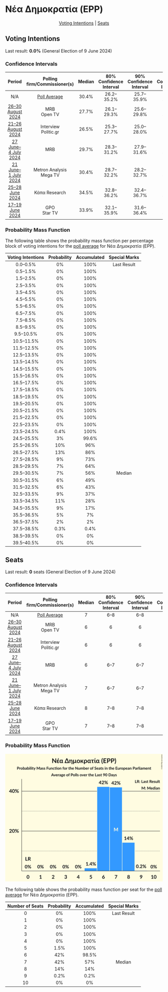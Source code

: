# Νέα Δημοκρατία (EPP)

<p align="center"><a href="#voting-intentions">Voting Intentions</a> | <a href="#seats">Seats</a></p>

## Voting Intentions

Last result: **0.0%** (General Election of 9 June 2024)

### Confidence Intervals

| Period     | Polling firm/Commissioner(s) | Median | 80% Confidence Interval | 90% Confidence Interval | 95% Confidence Interval | 99% Confidence Interval |
|:----------:|:----------------:|:-----------:|:-----------------------:|:-----------------------:|:-----------------------:|:-----------------------:|
| N/A | [Poll Average](average.html) | 30.4% | 26.2–35.2% | 25.7–35.9% | 25.3–36.4% | 24.6–37.4% |
| [26–30 August 2024](2024-08-30-MRB.html) | MRB <br> Open TV | 27.7% | 26.1–29.3% | 25.6–29.8% | 25.3–30.2% | 24.5–31.0% |
| [21–26 August 2024](2024-08-26-Interview.html) | Interview <br> Politic.gr | 26.5% | 25.3–27.7% | 25.0–28.0% | 24.8–28.3% | 24.2–28.9% |
| [27 June–4 July 2024](2024-07-04-MRB.html) | MRB | 29.7% | 28.3–31.2% | 27.9–31.6% | 27.5–31.9% | 26.9–32.6% |
| [21 June–1 July 2024](2024-07-01-MetronAnalysis.html) | Metron Analysis <br> Mega TV | 30.4% | 28.7–32.2% | 28.2–32.7% | 27.8–33.1% | 27.0–34.0% |
| [25–28 June 2024](2024-06-28-ΚάπαResearch.html) | Κάπα Research | 34.5% | 32.8–36.2% | 32.4–36.7% | 32.0–37.1% | 31.2–38.0% |
| [17–19 June 2024](2024-06-19-GPO.html) | GPO <br> Star TV | 33.9% | 32.1–35.9% | 31.6–36.4% | 31.1–36.9% | 30.2–37.8% |

### Probability Mass Function

The following table shows the probability mass function per percentage block of voting intentions for the [poll average](average.html) for Νέα Δημοκρατία (EPP).

| Voting Intentions | Probability | Accumulated | Special Marks |
|:-----------------:|:-----------:|:-----------:|:-------------:|
| 0.0–0.5% | 0% | 100% | Last Result |
| 0.5–1.5% | 0% | 100% |  |
| 1.5–2.5% | 0% | 100% |  |
| 2.5–3.5% | 0% | 100% |  |
| 3.5–4.5% | 0% | 100% |  |
| 4.5–5.5% | 0% | 100% |  |
| 5.5–6.5% | 0% | 100% |  |
| 6.5–7.5% | 0% | 100% |  |
| 7.5–8.5% | 0% | 100% |  |
| 8.5–9.5% | 0% | 100% |  |
| 9.5–10.5% | 0% | 100% |  |
| 10.5–11.5% | 0% | 100% |  |
| 11.5–12.5% | 0% | 100% |  |
| 12.5–13.5% | 0% | 100% |  |
| 13.5–14.5% | 0% | 100% |  |
| 14.5–15.5% | 0% | 100% |  |
| 15.5–16.5% | 0% | 100% |  |
| 16.5–17.5% | 0% | 100% |  |
| 17.5–18.5% | 0% | 100% |  |
| 18.5–19.5% | 0% | 100% |  |
| 19.5–20.5% | 0% | 100% |  |
| 20.5–21.5% | 0% | 100% |  |
| 21.5–22.5% | 0% | 100% |  |
| 22.5–23.5% | 0% | 100% |  |
| 23.5–24.5% | 0.4% | 100% |  |
| 24.5–25.5% | 3% | 99.6% |  |
| 25.5–26.5% | 10% | 96% |  |
| 26.5–27.5% | 13% | 86% |  |
| 27.5–28.5% | 9% | 73% |  |
| 28.5–29.5% | 7% | 64% |  |
| 29.5–30.5% | 7% | 56% | Median |
| 30.5–31.5% | 6% | 49% |  |
| 31.5–32.5% | 6% | 43% |  |
| 32.5–33.5% | 9% | 37% |  |
| 33.5–34.5% | 11% | 28% |  |
| 34.5–35.5% | 9% | 17% |  |
| 35.5–36.5% | 5% | 7% |  |
| 36.5–37.5% | 2% | 2% |  |
| 37.5–38.5% | 0.3% | 0.4% |  |
| 38.5–39.5% | 0% | 0% |  |
| 39.5–40.5% | 0% | 0% |  |


## Seats

Last result: **0** seats (General Election of 9 June 2024)

### Confidence Intervals

| Period     | Polling firm/Commissioner(s) | Median | 80% Confidence Interval | 90% Confidence Interval | 95% Confidence Interval | 99% Confidence Interval |
|:----------:|:----------------:|:------:|:-----------------------:|:-----------------------:|:-----------------------:|:-----------------------:|
| N/A | [Poll Average](average.html) | 7 | 6–8 | 6–8 | 6–8 | 5–8 |
| [26–30 August 2024](2024-08-30-MRB.html) | MRB <br> Open TV | 6 | 6 | 6 | 5–6 | 5–7 |
| [21–26 August 2024](2024-08-26-Interview.html) | Interview <br> Politic.gr | 6 | 6 | 6 | 5–6 | 5–6 |
| [27 June–4 July 2024](2024-07-04-MRB.html) | MRB | 6 | 6–7 | 6–7 | 6–7 | 6–7 |
| [21 June–1 July 2024](2024-07-01-MetronAnalysis.html) | Metron Analysis <br> Mega TV | 7 | 6–7 | 6–7 | 6–7 | 6–7 |
| [25–28 June 2024](2024-06-28-ΚάπαResearch.html) | Κάπα Research | 8 | 7–8 | 7–8 | 7–8 | 7–9 |
| [17–19 June 2024](2024-06-19-GPO.html) | GPO <br> Star TV | 7 | 7–8 | 7–8 | 7–8 | 6–8 |

### Probability Mass Function

![Graph with seats probability mass function not yet produced](average-seats-pmf-νέαδημοκρατίαepp.png "Seats Probability Mass Function")

The following table shows the probability mass function per seat for the [poll average](average.html) for Νέα Δημοκρατία (EPP).

| Number of Seats | Probability | Accumulated | Special Marks |
|:---------------:|:-----------:|:-----------:|:-------------:|
| 0 | 0% | 100% | Last Result |
| 1 | 0% | 100% |  |
| 2 | 0% | 100% |  |
| 3 | 0% | 100% |  |
| 4 | 0% | 100% |  |
| 5 | 1.5% | 100% |  |
| 6 | 42% | 98.5% |  |
| 7 | 42% | 57% | Median |
| 8 | 14% | 14% |  |
| 9 | 0.2% | 0.2% |  |
| 10 | 0% | 0% |  |



